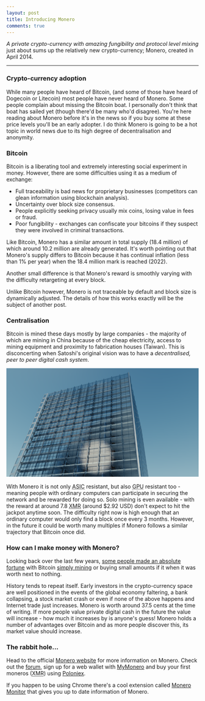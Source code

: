 ```yaml
---
layout: post
title: Introducing Monero
comments: true
---
```


*A private crypto-currency with amazing fungibility and protocol level mixing* just about sums up the relatively new crypto-currency; Monero, created in April 2014.

-----

### Crypto-currency adoption
While many people have heard of Bitcoin, (and some of those have heard of Dogecoin or Litecoin) most people have never heard of Monero. Some people complain about missing the Bitcoin boat. I personally don't think that boat has sailed yet (though there'd be many who'd disagree). You're here reading about Monero before it's in the news so if you buy some at these price levels you'll be an early adopter. I do think Monero is going to be a hot topic in world news due to its high degree of decentralisation and anonymity.

### Bitcoin

Bitcoin is a liberating tool and extremely interesting social experiment in money. However, there are some difficulties using it as a medium of exchange:

* Full traceability is bad news for proprietary businesses (competitors can glean information using blockchain analysis).
* Uncertainty over block size consensus.
* People explicitly seeking privacy usually mix coins, losing value in fees or fraud.
* Poor fungibility - exchanges can confiscate your bitcoins if they suspect they were involved in criminal transactions.

Like Bitcoin, Monero has a similar amount in total supply (18.4 million) of which around 10.2 million are already generated. It's worth pointing out that Monero's supply differs to Bitcoin because it has continual inflation (less than 1% per year) when the 18.4 million mark is reached (2022).

Another small difference is that Monero's reward is smoothly varying with the difficulty retargeting at every block.

Unlike Bitcoin however, Monero is not traceable by default and block size is dynamically adjusted. The details of how this works exactly will be the subject of another post.

### Centralisation

Bitcoin is mined these days mostly by large companies - the majority of which are mining in China because of the cheap electricity, access to mining equipment and proximity to fabrication houses (Taiwan). This is disconcerting when Satoshi's original vision was to have a *decentralised, peer to peer digital cash system*.

![building](/images/building.png)

With Monero it is not only <abbr title="Application Specific Integrated Circuit">ASIC</abbr> resistant, but also <abbr title="Graphics Processing Unit">GPU</abbr> resistant too - meaning people with ordinary computers can participate in securing the network and be rewarded for doing so. Solo mining is even available - with the reward at around 7.8 <abbr title="crypto-currency unit code for Monero">XMR</abbr> (around $2.92 USD) don't expect to hit the jackpot anytime soon. The difficulty right now is high enough that an ordinary computer would only find a block once every 3 months. However, in the future it could be worth many multiples if Monero follows a similar trajectory that Bitcoin once did.

### How can I make money with Monero?

Looking back over the last few years, <a href="http://www.theguardian.com/technology/2013/oct/29/bitcoin-forgotten-currency-norway-oslo-home">some people made an absolute fortune</a> with Bitcoin <a href="http://www.theguardian.com/technology/blog/2013/jul/01/bitcoin-virtual-fortune-crypto-currency">simply mining</a> or buying small amounts if it when it was worth next to nothing.

History tends to repeat itself. Early investors in the crypto-currency space are well positioned in the events of the global economy faltering, a bank collapsing, a stock market crash or even if none of the above happens and Internet trade just increases. Monero is worth around 37.5 cents at the time of writing. If more people value private digital cash in the future the value will increase - how much it increases by is anyone's guess! Monero holds a number of advantages over Bitcoin and as more people discover this, its market value should increase.

### The rabbit hole...

Head to the official <a href="https://getmonero.org/">Monero website</a> for more information on Monero. Check out the <a href="https://forum.getmonero.org/">forum</a>, sign up for a web wallet with <a href="https://mymonero.com/">MyMonero</a> and buy your first moneros (<abbr title="crypto-currency unit code for Monero">XMR</abbr>) using <a href="https://poloniex.com/exchange#btc_xmr">Poloniex</a>.

If you happen to be using Chrome there's a cool extension called <a href="https://chrome.google.com/webstore/detail/monero-monitor/ojekadcfnkkihlleaafggfgbggdckpgo/related">Monero Monitor</a> that gives you up to date information of Monero.
